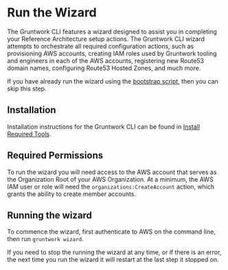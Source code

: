 # Run the Wizard

The Gruntwork CLI features a wizard designed to assist you in completing your Reference Architecture setup actions. The Gruntwork CLI wizard attempts to orchestrate all required configuration actions, such as provisioning AWS accounts, creating IAM roles used by Gruntwork tooling and engineers in each of the AWS accounts, registering new Route53 domain names, configuring Route53 Hosted Zones, and much more.

If you have already run the wizard using the [bootstrap script](./install-required-tools.md#use-the-bootstrap-script-preferred), then you can skip this step.

## Installation

Installation instructions for the Gruntwork CLI can be found in [Install Required Tools](./install-required-tools.md#installing-gruntwork-cli).

## Required Permissions

To run the wizard you will need access to the AWS account that serves as the Organization Root of your AWS Organization. At a minimum, the AWS IAM user or role will need the `organizations:CreateAccount` action, which grants the ability to create member accounts.

## Running the wizard

To commence the wizard, first authenticate to AWS on the command line, then run `gruntwork wizard`.

If you need to stop the running the wizard at any time, or if there is an error, the next time you run the wizard it will restart at the last step it stopped on.
